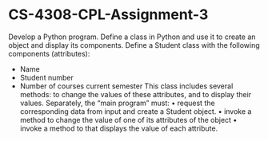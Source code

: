 # CS-4308-CPL-Assignment-3
Develop a Python program. Define a class in Python and use it to create an object and display its components. Define a Student class with the following components (attributes): 
-	Name 
-	Student number 
-	Number of courses current semester 
This class includes several methods: to change the values of these attributes, and to display their values. Separately, the “main program” must:
• request the corresponding data from input and create a Student object.
• invoke a method to change the value of one of its attributes of the object 
• invoke a method to that displays the value of each attribute. 
